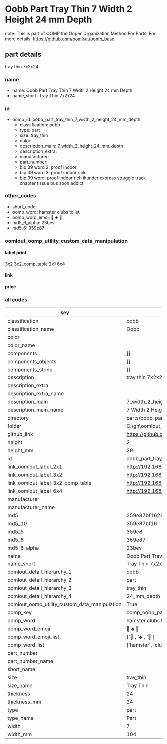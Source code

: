 # Oobb Part Tray Thin 7 Width 2 Height 24 mm Depth  

note: This is part of OOMP the Oopen Organization Method For Parts. For more details: https://github.com/oomlout/oomp_base

##  part details
  



tray thin 7x2x24



### name
* name: Oobb Part Tray Thin 7 Width 2 Height 24 mm Depth
* name_short: Tray Thin 7x2x24 
### id
* oomp_id: oobb_part_tray_thin_7_width_2_height_24_mm_depth
  * classification: oobb
  * type: part
  * size: tray_thin
  * color: 
  * description_main: 7_width_2_height_24_mm_depth
  * description_extra: 
  * manufacturer: 
  * part_number: 
  * bip 39 word 2: proof indoor
  * bip 39 word 3: proof indoor rich
  * bip 39 word: proof indoor rich thunder express struggle track chapter tissue bus soon addict

### other_codes
* short_code: 
* oomp_word: hamster clubs toilet
* oomp_word_emoji :hamster: :clubs: :toilet:
* md5_6_alpha: 23bev
* md5_6: 359e87






### oomlout_oomp_utility_custom_data_manipulation
#### label print
[3x2](http://192.168.1.245:1112/?label=oomp%2023bev)
[3x2_oomp_table](http://192.168.1.108:1112/?label=oomp%2023bev)
[2x1](http://192.168.1.242:1112/?label=oomp%2023bev)
[6x4](http://192.168.1.55:1112/?label=oomp%2023bev)    

#### link

                              

#### price







### all codes 
| key | value |  
| --- | --- |  
| classification | oobb |  
| classification_name | Oobb |  
| color |  |  
| color_name |  |  
| components | [] |  
| components_objects | [] |  
| components_string | [] |  
| description | tray thin 7x2x24 |  
| description_extra |  |  
| description_extra_name |  |  
| description_main | 7_width_2_height_24_mm_depth |  
| description_main_name | 7 Width 2 Height 24 mm Depth |  
| directory | parts/oobb_part_tray_thin_7_width_2_height_24_mm_depth |  
| folder | C:\gh\oomlout_oobb_version_4_generated_parts\things\oobb_part_tray_thin_7_width_2_height_24_mm_depth |  
| github_link | https://github.com/oomlout/oomlout_oomp_part_src/tree/main/parts/oobb_part_tray_thin_7_width_2_height_24_mm_depth |  
| height | 2 |  
| height_mm | 29 |  
| id | oobb_part_tray_thin_7_width_2_height_24_mm_depth |  
| link_oomlout_label_2x1 | http://192.168.1.242:1112/?label=oomp%2023bev |  
| link_oomlout_label_3x2 | http://192.168.1.245:1112/?label=oomp%2023bev |  
| link_oomlout_label_3x2_oomp_table | http://192.168.1.108:1112/?label=oomp%2023bev |  
| link_oomlout_label_6x4 | http://192.168.1.55:1112/?label=oomp%2023bev |  
| manufacturer |  |  
| manufacturer_name |  |  
| md5 | 359e87bf16267cd35d286e19729cc562 |  
| md5_10 | 359e87bf16 |  
| md5_5 | 359e8 |  
| md5_6 | 359e87 |  
| md5_6_alpha | 23bev |  
| name | Oobb Part Tray Thin 7 Width 2 Height 24 mm Depth |  
| name_short | Tray Thin 7x2x24  |  
| oomlout_detail_hierarchy_1 | oobb |  
| oomlout_detail_hierarchy_2 | part |  
| oomlout_detail_hierarchy_3 | tray_thin |  
| oomlout_detail_hierarchy_4 | 24_mm_depth |  
| oomlout_oomp_utility_custom_data_manipulation | True |  
| oomp_key | oomp_oobb_part_tray_thin_7_width_2_height_24_mm_depth |  
| oomp_word | hamster clubs toilet |  
| oomp_word_emoji | :hamster: :clubs: :toilet: |  
| oomp_word_emoji_list | [':hamster:', ':clubs:', ':toilet:'] |  
| oomp_word_list | ['hamster', 'clubs', 'toilet'] |  
| part_number |  |  
| part_number_name |  |  
| short_name |  |  
| size | tray_thin |  
| size_name | Tray Thin |  
| thickness | 24 |  
| thickness_mm | 24 |  
| type | part |  
| type_name | Part |  
| width | 7 |  
| width_mm | 104 |  
